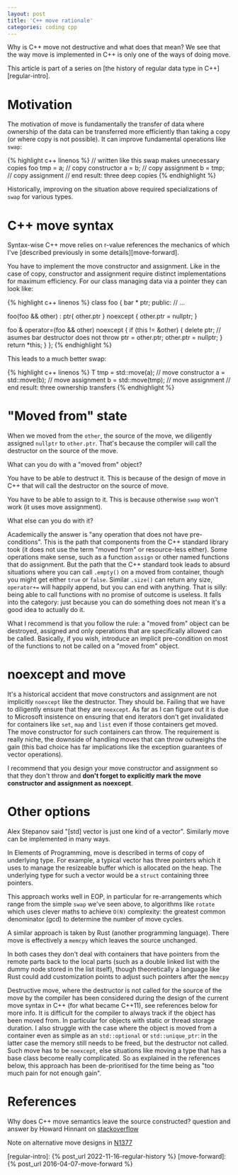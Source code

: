 ```yaml
---
layout: post
title: 'C++ move rationale'
categories: coding cpp
---
```


Why is C++ move not destructive and what does that mean? We see that the way
move is implemented in C++ is only one of the ways of doing move.

This article is part of a series on [the history of regular data type in
C++][regular-intro].


# Motivation

The motivation of move is fundamentally the transfer of data where ownership of
the data can be transferred more efficiently than taking a copy (or where copy
is not possible). It can improve fundamental operations like `swap`:

{% highlight c++ linenos %}
  // written like this swap makes unnecessary copies
  foo tmp = a; // copy constructor
  a = b;       // copy assignment
  b = tmp;     // copy assignment
  // end result: three deep copies
{% endhighlight %}

Historically, improving on the situation above required specializations of
`swap` for various types.


# C++ move syntax

Syntax-wise C++ move relies on r-value references the mechanics of which I've
[described previously in some details][move-forward].

You have to implement the move constructor and assignment. Like in the case of
copy, constructor and assignment require distinct implementations for maximum
efficiency. For our class managing data via a pointer they can look like:

{% highlight c++ linenos %}
class foo {
  bar * ptr;
public:
  // ...

  foo(foo && other) : ptr{ other.ptr } noexcept {
    other.ptr = nullptr;
  }

  foo & operator=(foo && other) noexcept {
    if (this != &other) {
      delete ptr; // asumes bar destructor does not throw
      ptr = other.ptr;
      other.ptr = nullptr;
    }
    return *this;
  }
};
{% endhighlight %}

This leads to a much better swap:

{% highlight c++ linenos %}
  T tmp = std::move(a); // move constructor
  a = std::move(b);     // move assignment
  b = std::move(tmp);   // move assignment
  // end result: three ownership transfers
{% endhighlight %}


# "Moved from" state

When we moved from the `other`, the source of the move, we diligently assigned
`nullptr` to `other.ptr`. That's because the compiler will call the destructor
on the source of the move.

What can you do with a "moved from" object?

You have to be able to destruct it. This is because of the design of move in
C++ that will call the destructor on the source of move.

You have to be able to assign to it. This is because otherwise `swap` won't
work (it uses move assignment).

What else can you do with it?

Academically the answer is "any operation that does not have pre-conditions".
This is the path that components from the C++ standard library took (it does
not use the term "moved from" or resource-less either). Some operations make
sense, such as a function `assign` or other named functions that do assignment.
But the path that the C++ standard took leads to absurd situations where you
can call `.empty()` on a moved from container, though you might get either
`true` or `false`. Similar `.size()` can return any size, `operator+=` will
happily append, but you can end with anything. That is silly: being able to
call functions with no promise of outcome is useless. It falls into the
category: just because you can do something does not mean it's a good idea to
actually do it.

What I recommend is that you follow the rule: a "moved from" object can be
destroyed, assigned and only operations that are specifically allowed can be
called. Basically, if you wish, introduce an implicit pre-condition on most of
the functions to not be called on a "moved from" object.


# noexcept and move

It's a historical accident that move constructors and assignment are not
implicitly `noexcept` like the destructor. They should be. Failing that we have
to diligently ensure that they are `noexcept`. As far as I can figure out it is
due to Microsoft insistence on ensuring that end iterators don't get
invalidated for containers like `set`, `map` and `list` even if those
containers get moved. The move constructor for such containers can throw. The
requirement is really niche, the downside of handling moves that can throw
outweighs the gain (this bad choice has far implications like the exception
guarantees of vector operations).

I recommend that you design your move constructor and assignment so that they
don't throw and **don't forget to explicitly mark the move constructor and
assignment as noexcept**.


# Other options

Alex Stepanov said "[std] vector is just one kind of a vector". Similarly move
can be implemented in many ways.

In Elements of Programming, move is described in terms of copy of underlying
type. For example, a typical vector has three pointers which it uses to manage
the resizeable buffer which is allocated on the heap. The underlying type for
such a vector would be a `struct` containing three pointers.

This approach works well in EOP, in particular for re-arrangements which range
from the simple `swap` we've seen above, to algorithms like `rotate` which uses
clever maths to achieve `O(N)` complexity: the greatest common denominator
(gcd) to determine the number of move cycles.

A similar approach is taken by Rust (another programming language). There move
is effectively a `memcpy` which leaves the source unchanged.

In both cases they don't deal with containers that have pointers from the
remote parts back to the local parts (such as a double linked list with the
dummy node stored in the list itself), though theoretically a language like
Rust could add customization points to adjust such pointers after the
`memcpy`

Destructive move, where the destructor is not called for the source of the move
by the compiler has been considered during the design of the current move
syntax in C++ (for what became C++11), see references below for more info. It
is difficult for the compiler to always track if the object has been moved
from. In particular for objects with static or thread storage duration. I also
struggle with the case where the object is moved from a container even as
simple as an `std::optional` or `std::unique_ptr`: in the latter case the
memory still needs to be freed, but the destructor not called. Such move has to
be `noexcept`, else situations like moving a type that has a base class become
really complicated. So as explained in the references below, this approach has
been de-prioritised for the time being as "too much pain for not enough gain".


# References

Why does C++ move semantics leave the source constructed? question and answer
by Howard Hinnant on
[stackoverflow](https://stackoverflow.com/questions/33455067/why-does-c-move-semantics-leave-the-source-constructed)

Note on alternative move designs in
[N1377](https://www.open-std.org/jtc1/sc22/wg21/docs/papers/2002/n1377.htm#Alternative%20move%20designs)

[regular-intro]:   {% post_url 2022-11-16-regular-history %}
[move-forward]:    {% post_url 2016-04-07-move-forward %}
